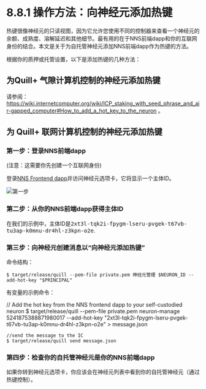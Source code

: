 # 8.8.1 操作方法：向神经元添加热键  

热键很像神经元的只读视图，因为它允许您使用不同的控制器来查看一个神经元的余额、成熟度、溶解延迟和其他细节。最有用的在于NNS前端dapp和你的互联网身份的结合。本文是关于为自托管神经元添加NNS前端dapp作为热键的方法。

根据你的质押或托管设置，以下是添加热键的几种方法： 

## 为Quill+ 气隙计算机控制的神经元添加热键 
请参阅：https://wiki.internetcomputer.org/wiki/ICP_staking_with_seed_phrase_and_air-gapped_computer#How_to_add_a_hot_key_to_the_neuron 。

## 为 Quill+ 联网计算机控制的神经元添加热键  
### 第一步：登录NNS前端dapp
(注意：这需要你先创建一个互联网身份) 

登录[NNS Frontend dapp](https://nns.ic0.app/)并访问神经元选项卡，它将显示一个主体ID。   

![第一步](https://mywikis-wiki-media.s3.us-central-1.wasabisys.com/internetcomputer/thumb/Nns-frontend-dapp-neurons.png/768px-Nns-frontend-dapp-neurons.png)  

### 第二步：从你的NNS前端dapp获得主体ID
在我们的示例中，主体ID是<kbd>2xt3l-tqk2i-fpygm-lseru-pvgek-t67vb-tu3ap-k0mnu-dr4hl-z3kpn-o2e</kbd>.

### 第三步：向神经元创建消息以“向神经元添加热键” 

命令结构：
   
    $ target/release/quill --pem-file private.pem 神经元管理 $NEURON_ID --add-hot-key "$PRINCIPAL"

有变量的示例命令：

   // Add the hot key from the NNS frontend dapp to your self-custodied neuron
    $ target/release/quill --pem-file private.pem neuron-manage 5241875388871980017 --add-hot-key "2xt3l-tqk2i-fpygm-lseru-pvgek-t67vb-tu3ap-k0mnu-dr4hl-z3kpn-o2e" > message.json

    //send the message to the IC 
    $ target/release/quill send message.json  

### 第四步：检查你的自托管神经元是你的NNS前端dapp  

如果你转到神经元选项卡，你应该会在神经元列表中看到你的自托管神经元（通过热键控制）。
